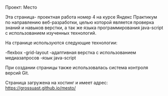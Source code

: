 Проект: Место

Эта страница- проектная работа номер 4 на курсе Яндекс Практикум по направлению веб-разработки, целью которой является проверка знаний и навыков верстки, а так же языка программирования java-script с использованием изученных технологий.

На странице используются следующие технологии:

-flexbox -grid-layout -адаптивная верстка с использованием медиазапросов
-язык java-script

При создании страницы также использовалась система контроля версий Git.

Страница загружена на хостинг и имеет адрес:
https://grossuast.github.io/mesto/
